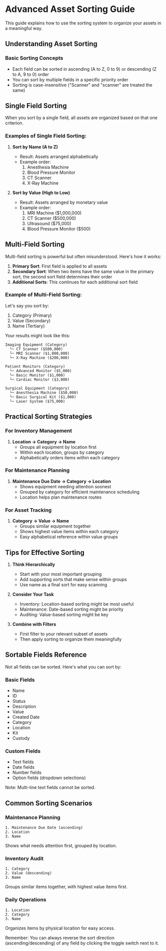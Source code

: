 # Advanced Asset Sorting Guide

This guide explains how to use the sorting system to organize your assets in a meaningful way.

## Understanding Asset Sorting

### Basic Sorting Concepts
- Each field can be sorted in ascending (A to Z, 0 to 9) or descending (Z to A, 9 to 0) order
- You can sort by multiple fields in a specific priority order
- Sorting is case-insensitive ("Scanner" and "scanner" are treated the same)

## Single Field Sorting

When you sort by a single field, all assets are organized based on that one criterion.

### Examples of Single Field Sorting:

1. **Sort by Name (A to Z)**
   - Result: Assets arranged alphabetically
   - Example order:
     1. Anesthesia Machine
     2. Blood Pressure Monitor
     3. CT Scanner
     4. X-Ray Machine

2. **Sort by Value (High to Low)**
   - Result: Assets arranged by monetary value
   - Example order:
     1. MRI Machine ($1,000,000)
     2. CT Scanner ($500,000)
     3. Ultrasound ($75,000)
     4. Blood Pressure Monitor ($500)

## Multi-Field Sorting

Multi-field sorting is powerful but often misunderstood. Here's how it works:

1. **Primary Sort**: First field is applied to all assets
2. **Secondary Sort**: When two items have the same value in the primary sort, the second sort field determines their order
3. **Additional Sorts**: This continues for each additional sort field

### Example of Multi-Field Sorting:

Let's say you sort by:
1. Category (Primary)
2. Value (Secondary)
3. Name (Tertiary)

Your results might look like this:

```
Imaging Equipment (Category)
  └─ CT Scanner ($500,000)
  └─ MRI Scanner ($1,000,000)
  └─ X-Ray Machine ($200,000)

Patient Monitors (Category)
  └─ Advanced Monitor ($5,000)
  └─ Basic Monitor ($1,000)
  └─ Cardiac Monitor ($3,000)

Surgical Equipment (Category)
  └─ Anesthesia Machine ($50,000)
  └─ Basic Surgical Kit ($1,000)
  └─ Laser System ($75,000)
```

## Practical Sorting Strategies

### For Inventory Management
1. **Location → Category → Name**
   - Groups all equipment by location first
   - Within each location, groups by category
   - Alphabetically orders items within each category

### For Maintenance Planning
1. **Maintenance Due Date → Category → Location**
   - Shows equipment needing attention soonest
   - Grouped by category for efficient maintenance scheduling
   - Location helps plan maintenance routes

### For Asset Tracking
1. **Category → Value → Name**
   - Groups similar equipment together
   - Shows highest value items within each category
   - Easy alphabetical reference within value groups

## Tips for Effective Sorting

1. **Think Hierarchically**
   - Start with your most important grouping
   - Add supporting sorts that make sense within groups
   - Use name as a final sort for easy scanning

2. **Consider Your Task**
   - Inventory: Location-based sorting might be most useful
   - Maintenance: Date-based sorting might be priority
   - Auditing: Value-based sorting might be key

3. **Combine with Filters**
   - First filter to your relevant subset of assets
   - Then apply sorting to organize them meaningfully

## Sortable Fields Reference

Not all fields can be sorted. Here's what you can sort by:

### Basic Fields
- Name
- ID
- Status
- Description
- Value
- Created Date
- Category
- Location
- Kit
- Custody

### Custom Fields
- Text fields
- Date fields
- Number fields
- Option fields (dropdown selections)

Note: Multi-line text fields cannot be sorted.

## Common Sorting Scenarios

### Maintenance Planning
```
1. Maintenance Due Date (ascending)
2. Location
3. Name
```
Shows what needs attention first, grouped by location.

### Inventory Audit
```
1. Category
2. Value (descending)
3. Name
```
Groups similar items together, with highest value items first.

### Daily Operations
```
1. Location
2. Category
3. Name
```
Organizes items by physical location for easy access.

Remember: You can always reverse the sort direction (ascending/descending) of any field by clicking the toggle switch next to it.
